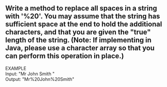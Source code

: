 ## Write a method to replace all spaces in a string with '%20'. You may assume that the string has sufficient space at the end to hold the additional characters, and that you are given the "true" length of the string. (Note: If implementing in Java, please use a character array so that you can perform this operation in place.)  

EXAMPLE   
Input: "Mr John Smith    "  
Output: "Mr%20John%20Smith"  
